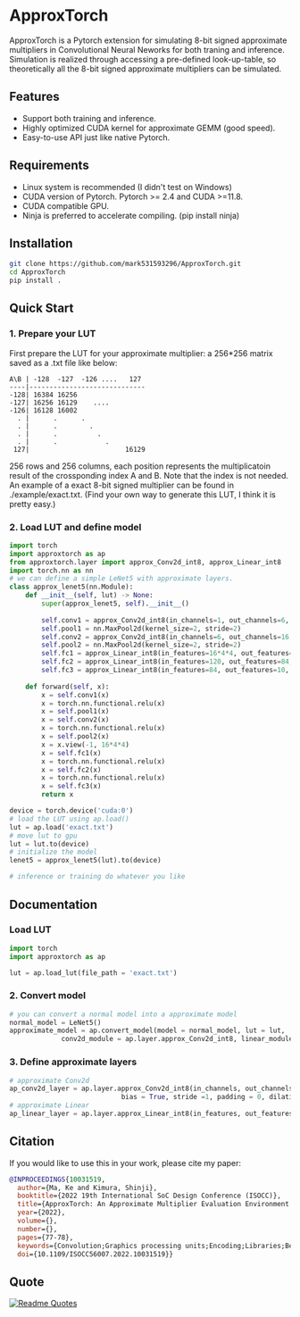 # ApproxTorch

ApproxTorch is a Pytorch extension for simulating 8-bit signed approximate multipliers in Convolutional Neural Neworks for both traning and inference. Simulation is realized through accessing a pre-defined look-up-table, so theoretically all the 8-bit signed approximate multipliers can be simulated.

## Features

* Support both training and inference.
* Highly optimized CUDA kernel for approximate GEMM (good speed).
* Easy-to-use API just like native Pytorch.

## Requirements

* Linux system is recommended (I didn't test on Windows)
* CUDA version of Pytorch.  Pytorch >= 2.4 and CUDA >=11.8.
* CUDA compatible GPU.
* Ninja is preferred to accelerate compiling. (pip install ninja)

## Installation

```bash
git clone https://github.com/mark531593296/ApproxTorch.git
cd ApproxTorch
pip install .
```

## Quick Start

### 1. Prepare your LUT

First prepare the LUT for your approximate multiplier: a 256*256 matrix saved as a .txt file like below:

```text
A\B | -128  -127  -126 ....   127
----|-----------------------------
-128| 16384 16256  
-127| 16256 16129    ....  
-126| 16128 16002
  . |      .      .
  . |      .        .
  . |      .          .
  . |      .            .
 127|                        16129
```

256 rows and 256 columns, each position represents the multiplicatoin result of the crossponding index A and B. Note that the index is not needed. An example of a exact 8-bit signed multiplier can be found in ./example/exact.txt. (Find your own way to generate this LUT, I think it is pretty easy.)

### 2. Load LUT and define model

```python
import torch
import approxtorch as ap
from approxtorch.layer import approx_Conv2d_int8, approx_Linear_int8
import torch.nn as nn
# we can define a simple LeNet5 with approximate layers.
class approx_lenet5(nn.Module):
    def __init__(self, lut) -> None:
        super(approx_lenet5, self).__init__()
  
        self.conv1 = approx_Conv2d_int8(in_channels=1, out_channels=6, kernel_size=5, lut=lut)
        self.pool1 = nn.MaxPool2d(kernel_size=2, stride=2)
        self.conv2 = approx_Conv2d_int8(in_channels=6, out_channels=16, kernel_size=5, lut=lut)
        self.pool2 = nn.MaxPool2d(kernel_size=2, stride=2)
        self.fc1 = approx_Linear_int8(in_features=16*4*4, out_features=120, lut=lut)
        self.fc2 = approx_Linear_int8(in_features=120, out_features=84, lut=lut)
        self.fc3 = approx_Linear_int8(in_features=84, out_features=10, lut=lut)
                
    def forward(self, x):
        x = self.conv1(x)
        x = torch.nn.functional.relu(x)
        x = self.pool1(x)
        x = self.conv2(x)
        x = torch.nn.functional.relu(x)
        x = self.pool2(x)
        x = x.view(-1, 16*4*4)
        x = self.fc1(x)
        x = torch.nn.functional.relu(x)
        x = self.fc2(x)
        x = torch.nn.functional.relu(x)
        x = self.fc3(x)
        return x

device = torch.device('cuda:0') 
# load the LUT using ap.load()
lut = ap.load('exact.txt')
# move lut to gpu
lut = lut.to(device)
# initialize the model
lenet5 = approx_lenet5(lut).to(device)

# inference or training do whatever you like
```

## Documentation

### Load LUT

```Python
import torch
import approxtorch as ap

lut = ap.load_lut(file_path = 'exact.txt')
```

### 2. Convert model

```python
# you can convert a normal model into a approximate model
normal_model = LeNet5()
approximate_model = ap.convert_model(model = normal_model, lut = lut, 
             conv2d_module = ap.layer.approx_Conv2d_int8, linear_module = ap.layer.approx_Linear_int8)
```

### 3. Define approximate layers

```python
# approximate Conv2d
ap_conv2d_layer = ap.layer.approx_Conv2d_int8(in_channels, out_channels, kernel_size, lut, 
                            bias = True, stride =1, padding = 0, dilation = 0)
# approximate Linear
ap_linear_layer = ap.layer.approx_Linear_int8(in_features, out_features, lut, bias = True)
```

## Citation

If you would like to use this in your work, please cite my paper:

```bibtex
@INPROCEEDINGS{10031519,
  author={Ma, Ke and Kimura, Shinji},
  booktitle={2022 19th International SoC Design Conference (ISOCC)}, 
  title={ApproxTorch: An Approximate Multiplier Evaluation Environment for CNNs based on Pytorch}, 
  year={2022},
  volume={},
  number={},
  pages={77-78},
  keywords={Convolution;Graphics processing units;Encoding;Libraries;Behavioral sciences;Approximate multiplier based CNN;Pytorch;Simulation of Approximate Multiplier;GPU Acceleration},
  doi={10.1109/ISOCC56007.2022.10031519}}
```

## Quote

[![Readme Quotes](https://quotes-github-readme.vercel.app/api?type=horizontal&theme=dark&quote=喝可乐不加冰等于没喝)](https://github.com/piyushsuthar/github-readme-quotes)

